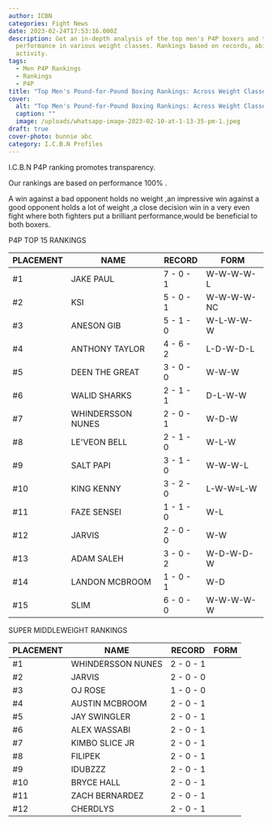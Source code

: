 ```yaml
---
author: ICBN
categories: Fight News
date: 2023-02-24T17:53:16.000Z
description: Get an in-depth analysis of the top men's P4P boxers and their
  performance in various weight classes. Rankings based on records, abilities &
  activity.
tags:
  - Men P4P Rankings
  - Rankings
  - P4P
title: "Top Men's Pound-for-Pound Boxing Rankings: Across Weight Classes."
cover:
  alt: "Top Men's Pound-for-Pound Boxing Rankings: Across Weight Classes."
  caption: ""
  image: /uploads/whatsapp-image-2023-02-10-at-1-13-35-pm-1.jpeg
draft: true
cover-photo: bunnie abc
category: I.C.B.N Profiles
---
```

I.C.B.N P4P ranking promotes transparency.

Our rankings are based on performance 100% .

A win against a bad opponent holds no weight ,an impressive win against a good opponent holds a lot of weight ,a close decision win in a very even fight where both fighters put a brilliant performance,would be beneficial to both boxers.

P4P TOP 15 RANKINGS

|PLACEMENT|NAME|RECORD|FORM|
|---|---|---|---|
|#1|JAKE PAUL|7 - 0 - 1|W-W-W-W-L|
|#2|KSI|5 - 0 - 1|W-W-W-W-NC|
|#3|ANESON GIB|5 - 1 - 0|W-L-W-W-W|
|#4|ANTHONY TAYLOR|4 - 6 - 2|L-D-W-D-L|
|#5|DEEN THE GREAT|3 - 0 - 0|W-W-W|
|#6|WALID SHARKS|2 - 1 - 1|D-L-W-W|
|#7|WHINDERSSON NUNES|2 - 0 - 1|W-D-W|
|#8|LE'VEON BELL|2 - 1 - 0|W-L-W|
|#9|SALT PAPI|3 - 1 - 0|W-W-W-L|
|#10|KING KENNY|3 - 2 - 0|L-W-W=L-W|
|#11|FAZE SENSEI|1 - 1 - 0|W-L|
|#12|JARVIS|2 - 0 - 0|W-W|
|#13|ADAM SALEH|3 - 0 - 2|W-D-W-D-W|
|#14|LANDON MCBROOM|1 - 0 - 1|W-D|
|#15|SLIM|6 - 0 - 0|W-W-W-W-W|





SUPER MIDDLEWEIGHT RANKINGS





|PLACEMENT|NAME|RECORD|FORM|
|---|---|---|---|
|#1|WHINDERSSON NUNES|2 - 0 - 1| |
|#2|JARVIS|2 - 0 - 0| |
|#3|OJ ROSE|1 - 0 - 0| |
|#4|AUSTIN MCBROOM|2 - 0 - 1| |
|#5|JAY SWINGLER|2 - 0 - 1| |
|#6|ALEX WASSABI|2 - 0 - 1| |
|#7|KIMBO SLICE JR|2 - 0 - 1| |
|#8|FILIPEK|2 - 0 - 1| |
|#9|IDUBZZZ|2 - 0 - 1| |
|#10|BRYCE HALL|2 - 0 - 1| |
|#11|ZACH BERNARDEZ|2 - 0 - 1| |
|#12|CHERDLYS|2 - 0 - 1| |




